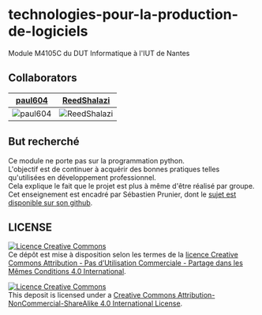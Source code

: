 # technologies-pour-la-production-de-logiciels
Module M4105C du DUT Informatique à l'IUT de Nantes 

## Collaborators
[paul604](https://github.com/paul604) | [ReedShalazi](https://github.com/ReedShalazi)
:---:|:---:
![paul604](https://avatars2.githubusercontent.com/paul604?s=50) | ![ReedShalazi](https://avatars2.githubusercontent.com/ReedShalazi?s=50)

## But recherché

Ce module ne porte pas sur la programmation python.  
L'objectif est de continuer à acquérir des bonnes pratiques telles qu'utilisées en développement professionnel.  
Cela explique le fait que le projet est plus à même d'être réalisé par groupe.  
Cet enseignement est encadré par Sébastien Prunier, dont le [sujet est disponible sur son github](https://github.com/sebprunier/installations-sportives-pdl).  

## LICENSE
[![Licence Creative Commons](https://i.creativecommons.org/l/by-nc-sa/4.0/88x31.png)](https://creativecommons.org/licenses/by-nc-sa/4.0/deed.fr)  
Ce dépôt est mise à disposition selon les termes de la [licence Creative Commons Attribution - Pas d’Utilisation Commerciale - Partage dans les Mêmes Conditions 4.0 International](https://creativecommons.org/licenses/by-nc-sa/4.0/deed.fr).

[![Licence Creative Commons](https://i.creativecommons.org/l/by-nc-sa/4.0/88x31.png)](http://creativecommons.org/licenses/by-nc-sa/4.0/)  
This deposit is licensed under a [Creative Commons Attribution-NonCommercial-ShareAlike 4.0 International License](http://creativecommons.org/licenses/by-nc-sa/4.0/).
